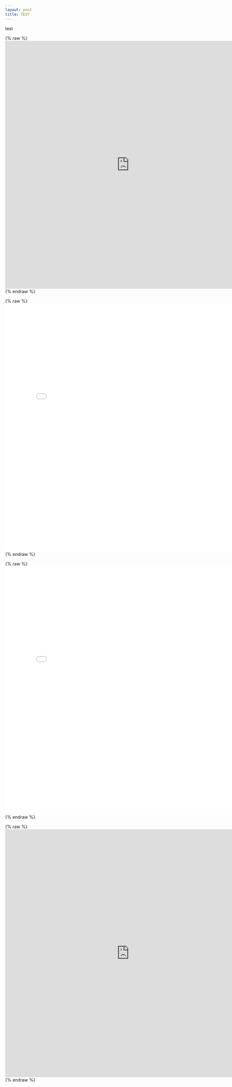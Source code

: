 ```yaml
---
layout: post
title: TEST
---
```


test

{% raw %} <iframe frameborder="no" border="0" marginwidth="0" marginheight="0" width="800" height="800" src="https://github.com/eong93/GBDXMaps.github.io/blob/master/pages/Oroville/Landsat-Map.html"></iframe> {% endraw %}



{% raw %} <iframe frameborder="no" border="0" marginwidth="0" marginheight="0" width="800" height="800" src="../pages/Oroville/Landsat-Map.html"></iframe> {% endraw %}



{% raw %} <iframe frameborder="no" border="0" marginwidth="0" marginheight="0" width="800" height="800" src="../pages/Oroville/Landsat-Map.html"></iframe> {% endraw %}



{% raw %} <iframe frameborder="no" border="0" marginwidth="0" marginheight="0" width="800" height="800" src="https://github.com/eong93/GBDXMaps.github.io/pages/Oroville/Landsat-Map.html"></iframe> {% endraw %}
